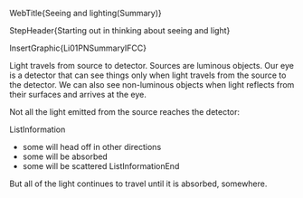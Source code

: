 WebTitle{Seeing and lighting(Summary)}

StepHeader{Starting out in thinking about seeing and light}

InsertGraphic{Li01PNSummaryIFCC}

Light travels from source to detector. Sources are luminous objects. Our eye is a detector that can see things only when light travels from the source to the detector. We can also see non-luminous objects when light reflects from their surfaces and arrives at the eye.

Not all the light emitted from the source reaches the detector:

ListInformation
- some will head off in other directions
- some will be absorbed
- some will be scattered
ListInformationEnd

But all of the light continues to travel until it is absorbed, somewhere.

